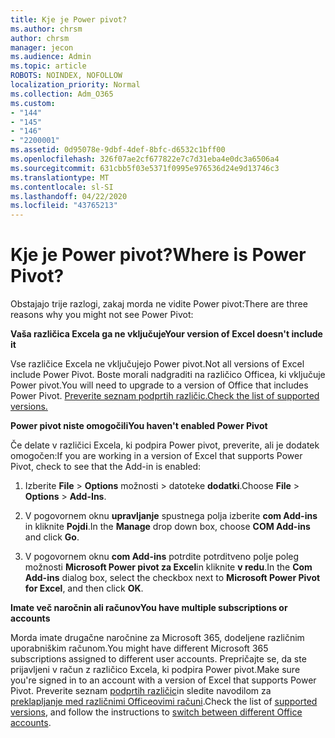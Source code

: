 ```yaml
---
title: Kje je Power pivot?
ms.author: chrsm
author: chrsm
manager: jecon
ms.audience: Admin
ms.topic: article
ROBOTS: NOINDEX, NOFOLLOW
localization_priority: Normal
ms.collection: Adm_O365
ms.custom:
- "144"
- "145"
- "146"
- "2200001"
ms.assetid: 0d95078e-9dbf-4def-8bfc-d6532c1bff00
ms.openlocfilehash: 326f07ae2cf677822e7c7d31eba4e0dc3a6506a4
ms.sourcegitcommit: 631cbb5f03e5371f0995e976536d24e9d13746c3
ms.translationtype: MT
ms.contentlocale: sl-SI
ms.lasthandoff: 04/22/2020
ms.locfileid: "43765213"
---
```

# <a name="where-is-power-pivot"></a><span data-ttu-id="01c3c-102">Kje je Power pivot?</span><span class="sxs-lookup"><span data-stu-id="01c3c-102">Where is Power Pivot?</span></span>

<span data-ttu-id="01c3c-103">Obstajajo trije razlogi, zakaj morda ne vidite Power pivot:</span><span class="sxs-lookup"><span data-stu-id="01c3c-103">There are three reasons why you might not see Power Pivot:</span></span>
  
<span data-ttu-id="01c3c-104">**Vaša različica Excela ga ne vključuje**</span><span class="sxs-lookup"><span data-stu-id="01c3c-104">**Your version of Excel doesn't include it**</span></span>
  
<span data-ttu-id="01c3c-105">Vse različice Excela ne vključujejo Power pivot.</span><span class="sxs-lookup"><span data-stu-id="01c3c-105">Not all versions of Excel include Power Pivot.</span></span> <span data-ttu-id="01c3c-106">Boste morali nadgraditi na različico Officea, ki vključuje Power pivot.</span><span class="sxs-lookup"><span data-stu-id="01c3c-106">You will need to upgrade to a version of Office that includes Power Pivot.</span></span> [<span data-ttu-id="01c3c-107">Preverite seznam podprtih različic.</span><span class="sxs-lookup"><span data-stu-id="01c3c-107">Check the list of supported versions.</span></span>](https://support.office.com/article/aa64e217-4b6e-410b-8337-20b87e1c2a4b.aspx)
  
<span data-ttu-id="01c3c-108">**Power pivot niste omogočili**</span><span class="sxs-lookup"><span data-stu-id="01c3c-108">**You haven't enabled Power Pivot**</span></span>
  
<span data-ttu-id="01c3c-109">Če delate v različici Excela, ki podpira Power pivot, preverite, ali je dodatek omogočen:</span><span class="sxs-lookup"><span data-stu-id="01c3c-109">If you are working in a version of Excel that supports Power Pivot, check to see that the Add-in is enabled:</span></span>
  
1. <span data-ttu-id="01c3c-110">Izberite **File** \> **Options** možnosti \> datoteke **dodatki**.</span><span class="sxs-lookup"><span data-stu-id="01c3c-110">Choose **File** \> **Options** \> **Add-Ins**.</span></span>

2. <span data-ttu-id="01c3c-111">V pogovornem oknu **upravljanje** spustnega polja izberite **com Add-ins** in kliknite **Pojdi**.</span><span class="sxs-lookup"><span data-stu-id="01c3c-111">In the **Manage** drop down box, choose **COM Add-ins** and click **Go**.</span></span>

3. <span data-ttu-id="01c3c-112">V pogovornem oknu **com Add-ins** potrdite potrditveno polje poleg možnosti **Microsoft Power pivot za Excel**in kliknite **v redu**.</span><span class="sxs-lookup"><span data-stu-id="01c3c-112">In the **Com Add-ins** dialog box, select the checkbox next to **Microsoft Power Pivot for Excel**, and then click **OK**.</span></span>

<span data-ttu-id="01c3c-113">**Imate več naročnin ali računov**</span><span class="sxs-lookup"><span data-stu-id="01c3c-113">**You have multiple subscriptions or accounts**</span></span>
  
<span data-ttu-id="01c3c-114">Morda imate drugačne naročnine za Microsoft 365, dodeljene različnim uporabniškim računom.</span><span class="sxs-lookup"><span data-stu-id="01c3c-114">You might have different Microsoft 365 subscriptions assigned to different user accounts.</span></span> <span data-ttu-id="01c3c-115">Prepričajte se, da ste prijavljeni v račun z različico Excela, ki podpira Power pivot.</span><span class="sxs-lookup"><span data-stu-id="01c3c-115">Make sure you're signed in to an account with a version of Excel that supports Power Pivot.</span></span> <span data-ttu-id="01c3c-116">Preverite seznam [podprtih različic](https://support.office.com/article/aa64e217-4b6e-410b-8337-20b87e1c2a4b.aspx)in sledite navodilom za [preklapljanje med različnimi Officeovimi računi](https://support.office.com/article/b9582171-fd1f-4284-9846-bdd72bb28426.aspx#BKMK_WebSwitchAccounts).</span><span class="sxs-lookup"><span data-stu-id="01c3c-116">Check the list of [supported versions](https://support.office.com/article/aa64e217-4b6e-410b-8337-20b87e1c2a4b.aspx), and follow the instructions to [switch between different Office accounts](https://support.office.com/article/b9582171-fd1f-4284-9846-bdd72bb28426.aspx#BKMK_WebSwitchAccounts).</span></span>

